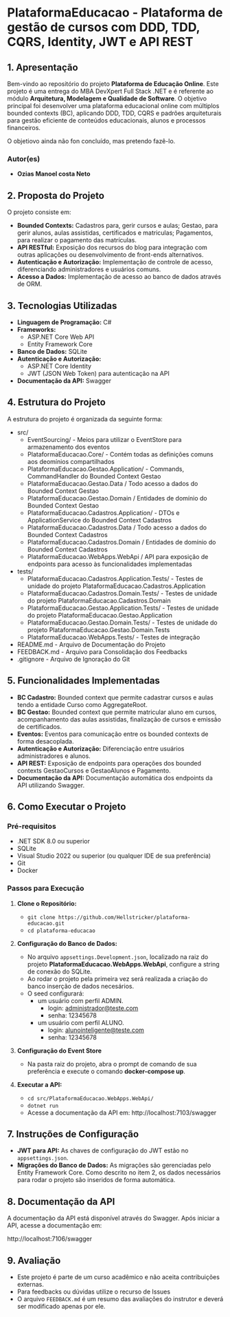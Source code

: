 # **PlataformaEducacao - Plataforma de gestão de cursos com DDD, TDD, CQRS, Identity, JWT e API REST**

## **1. Apresentação**

Bem-vindo ao repositório do projeto **Plataforma de Educação Online**. Este projeto é uma entrega do MBA DevXpert Full Stack .NET e é referente ao módulo **Arquitetura, Modelagem e Qualidade de Software**.
O objetivo principal foi desenvolver uma plataforma educacional online com múltiplos bounded contexts (BC), aplicando DDD, TDD, CQRS e padrões arquiteturais para gestão eficiente de conteúdos educacionais, alunos e processos financeiros.

O objetiovo ainda não fon concluído, mas pretendo fazê-lo.

### **Autor(es)**
- **Ozias Manoel costa Neto**
 
## **2. Proposta do Projeto**

O projeto consiste em:
- **Bounded Contexts:** Cadastros para, gerir cursos e aulas; Gestao, para gerir alunos, aulas assistidas, certificados e matriculas; Pagamentos, para realizar o pagamento das matrículas.
- **API RESTful:** Exposição dos recursos do blog para integração com outras aplicações ou desenvolvimento de front-ends alternativos.
- **Autenticação e Autorização:** Implementação de controle de acesso, diferenciando administradores e usuários comuns.
- **Acesso a Dados:** Implementação de acesso ao banco de dados através de ORM.

## **3. Tecnologias Utilizadas**

- **Linguagem de Programação:** C#
- **Frameworks:**  
  - ASP.NET Core Web API
  - Entity Framework Core
- **Banco de Dados:** SQLite
- **Autenticação e Autorização:**
  - ASP.NET Core Identity
  - JWT (JSON Web Token) para autenticação na API
- **Documentação da API:** Swagger

## **4. Estrutura do Projeto**

A estrutura do projeto é organizada da seguinte forma:


- src/
  - EventSourcing/ - Meios para utilizar o EventStore para armazenamento dos eventos 
  - PlataformaEducacao.Core/ - Contém todas as definições comuns aos deomínios compartilhados
  - PlataformaEducacao.Gestao.Application/ - Commands, CommandHandler do Bounded Context Gestao
  - PlataformaEducacao.Gestao.Data / Todo acesso a dados do Bounded Context Gestao
  - PlataformaEducacao.Gestao.Domain / Entidades de domínio do Bounded Context Gestao
  - PlataformaEducacao.Cadastros.Application/ - DTOs e ApplicationService do Bounded Context Cadastros
  - PlataformaEducacao.Cadastros.Data / Todo acesso a dados do Bounded Context Cadastros
  - PlataformaEducacao.Cadastros.Domain / Entidades de domínio do Bounded Context Cadastros    
  - PlataformaEducacao.WebApps.WebApi / API para exposição de endpoints para acesso às funcionalidades implementadas
- tests/
  - PlataformaEducacao.Cadastros.Application.Tests/ - Testes de unidade do projeto PlataformaEducacao.Cadastros.Application
  - PlataformaEducacao.Cadastros.Domain.Tests/ - Testes de unidade do projeto PlataformaEducacao.Cadastros.Domain
  - PlataformaEducacao.Gestao.Application.Tests/ - Testes de unidade do projeto PlataformaEducacao.Gestao.Application
  - PlataformaEducacao.Gestao.Domain.Tests/ - Testes de unidade do projeto PlataformaEducacao.Gestao.Domain.Tests
  - PlataformaEducacao.WebApps.Tests/ - Testes de integração
- README.md - Arquivo de Documentação do Projeto
- FEEDBACK.md - Arquivo para Consolidação dos Feedbacks
- .gitignore - Arquivo de Ignoração do Git

## **5. Funcionalidades Implementadas**

- **BC Cadastro:** Bounded context que permite cadastrar cursos e aulas tendo a entidade Curso como AggregateRoot.
- **BC Gestao:** Bounded context que permite matricular aluno em cursos, acompanhamento das aulas assistidas, finalização de cursos e emissão de certificados.
- **Eventos:** Eventos para comunicação entre os bounded contexts de forma desacoplada.
- **Autenticação e Autorização:** Diferenciação entre usuários administradores e alunos.
- **API REST:** Exposição de endpoints para operações dos bounded contexts GestaoCursos e GestaoAlunos e Pagamento.
- **Documentação da API:** Documentação automática dos endpoints da API utilizando Swagger.

## **6. Como Executar o Projeto**

### **Pré-requisitos**

- .NET SDK 8.0 ou superior
- SQLite
- Visual Studio 2022 ou superior (ou qualquer IDE de sua preferência)
- Git
- Docker

### **Passos para Execução**

1. **Clone o Repositório:**
   - `git clone https://github.com/Hellstricker/plataforma-educacao.git`
   - `cd plataforma-educacao`

2. **Configuração do Banco de Dados:**
   - No arquivo `appsettings.Development.json`, localizado na raiz do projeto **PlataformaEducacao.WebApps.WebApi**, configure a string de conexão do SQLite.
   - Ao rodar o projeto pela primeira vez será realizada a criação do banco inserção de dados necesários.
   - O seed configurará:
     - um usuário com perfil ADMIN. 
       - login: administrador@teste.com
       - senha: 12345678
     - um usuário com perfil ALUNO. 
       - login: alunointeligente@teste.com
       - senha: 12345678

3. **Configuração do Event Store**
   - Na pasta raiz do projeto, abra o prompt de comando de sua preferência e execute o comando **docker-compose up**.       

4. **Executar a API:**
   - `cd src/PlataformaEducacao.WebApps.WebApi/`
   - `dotnet run`
   - Acesse a documentação da API em: http://localhost:7103/swagger

## **7. Instruções de Configuração**

- **JWT para API:** As chaves de configuração do JWT estão no `appsettings.json`.
- **Migrações do Banco de Dados:** As migrações são gerenciadas pelo Entity Framework Core. Como descrito no item 2, os dados necessários para rodar o projeto são inseridos de forma automática.

## **8. Documentação da API**

A documentação da API está disponível através do Swagger. Após iniciar a API, acesse a documentação em:

http://localhost:7106/swagger

## **9. Avaliação**

- Este projeto é parte de um curso acadêmico e não aceita contribuições externas. 
- Para feedbacks ou dúvidas utilize o recurso de Issues
- O arquivo `FEEDBACK.md` é um resumo das avaliações do instrutor e deverá ser modificado apenas por ele.
